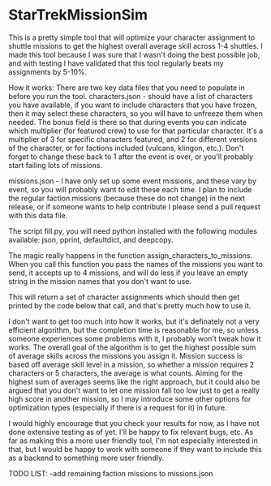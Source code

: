 # StarTrekMissionSim

This is a pretty simple tool that will optimize your character assignment to shuttle missions to get the highest overall average skill across 1-4 shuttles. I made this tool because I was sure that I wasn't doing the best possible job, and with testing I have validated that this tool regularly beats my assignments by 5-10%.

How it works:
There are two key data files that you need to populate in before you run the tool.
characters.json - should have a list of characters you have available, if you want to include characters that you have frozen, then it may select these characters, so you will have to unfreeze them when needed. The bonus field is there so that during events you can indicate which multiplier (for featured crew) to use for that particular character. It's a multiplier of 3 for specific characters featured, and 2 for different versions of the character, or for factions included (vulcans, klingon, etc.). Don't forget to change these back to 1 after the event is over, or you'll probably start failing lots of missions.

missions.json - I have only set up some event missions, and these vary by event, so you will probably want to edit these each time. I plan to include the regular faction missions (because these do not change) in the next release, or if someone wants to help contribute I please send a pull request with this data file.

The script fill.py, you will need python installed with the following modules available: json, pprint, defaultdict, and deepcopy.

The magic really happens in the function assign_characters_to_missions. When you call this function you pass the names of the missions you want to send, it accepts up to 4 missions, and will do less if you leave an empty string in the mission names that you don't want to use.

This will return a set of character assignments which should then get printed by the code below that call, and that's pretty much how to use it.

I don't want to get too much into how it works, but it's definately not a very efficient algorithm, but the completion time is reasonable for me, so unless someone experiences some problems with it, I probably won't tweak how it works. The overall goal of the algorithm is to get the highest possible sum of average skills across the missions you assign it. Mission success is based off average skill level in a mission, so whether a mission requires 2 characters or 5 characters, the average is what counts. Aiming for the highest sum of averages seems like the right approach, but it could also be argued that you don't want to let one mission fall too low just to get a really high score in another mission, so I may introduce some other options for optimization types (especially if there is a request for it) in future.

I would highly encourage that you check your results for now, as I have not done extensive testing as of yet. I'll be happy to fix relevant bugs, etc. As far as making this a more user friendly tool, I'm not especially interested in that, but I would be happy to work with someone if they want to include this as a backend to something more user friendly.


TODO LIST:
-add remaining faction missions to missions.json
